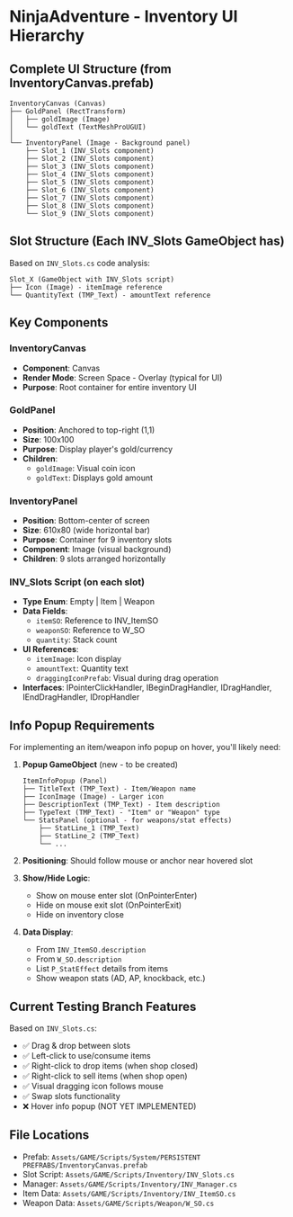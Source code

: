 # NinjaAdventure - Inventory UI Hierarchy

## Complete UI Structure (from InventoryCanvas.prefab)

```
InventoryCanvas (Canvas)
├── GoldPanel (RectTransform)
│   ├── goldImage (Image)
│   └── goldText (TextMeshProUGUI)
│
└── InventoryPanel (Image - Background panel)
    ├── Slot_1 (INV_Slots component)
    ├── Slot_2 (INV_Slots component)
    ├── Slot_3 (INV_Slots component)
    ├── Slot_4 (INV_Slots component)
    ├── Slot_5 (INV_Slots component)
    ├── Slot_6 (INV_Slots component)
    ├── Slot_7 (INV_Slots component)
    ├── Slot_8 (INV_Slots component)
    └── Slot_9 (INV_Slots component)
```

## Slot Structure (Each INV_Slots GameObject has)

Based on `INV_Slots.cs` code analysis:

```
Slot_X (GameObject with INV_Slots script)
├── Icon (Image) - itemImage reference
└── QuantityText (TMP_Text) - amountText reference
```

## Key Components

### InventoryCanvas
- **Component**: Canvas
- **Render Mode**: Screen Space - Overlay (typical for UI)
- **Purpose**: Root container for entire inventory UI

### GoldPanel
- **Position**: Anchored to top-right (1,1)
- **Size**: 100x100
- **Purpose**: Display player's gold/currency
- **Children**:
  - `goldImage`: Visual coin icon
  - `goldText`: Displays gold amount

### InventoryPanel
- **Position**: Bottom-center of screen
- **Size**: 610x80 (wide horizontal bar)
- **Purpose**: Container for 9 inventory slots
- **Component**: Image (visual background)
- **Children**: 9 slots arranged horizontally

### INV_Slots Script (on each slot)
- **Type Enum**: Empty | Item | Weapon
- **Data Fields**:
  - `itemSO`: Reference to INV_ItemSO
  - `weaponSO`: Reference to W_SO
  - `quantity`: Stack count
- **UI References**:
  - `itemImage`: Icon display
  - `amountText`: Quantity text
  - `draggingIconPrefab`: Visual during drag operation
- **Interfaces**: IPointerClickHandler, IBeginDragHandler, IDragHandler, IEndDragHandler, IDropHandler

## Info Popup Requirements

For implementing an item/weapon info popup on hover, you'll likely need:

1. **Popup GameObject** (new - to be created)
   ```
   ItemInfoPopup (Panel)
   ├── TitleText (TMP_Text) - Item/Weapon name
   ├── IconImage (Image) - Larger icon
   ├── DescriptionText (TMP_Text) - Item description
   ├── TypeText (TMP_Text) - "Item" or "Weapon" type
   └── StatsPanel (optional - for weapons/stat effects)
       ├── StatLine_1 (TMP_Text)
       ├── StatLine_2 (TMP_Text)
       └── ...
   ```

2. **Positioning**: Should follow mouse or anchor near hovered slot

3. **Show/Hide Logic**: 
   - Show on mouse enter slot (OnPointerEnter)
   - Hide on mouse exit slot (OnPointerExit)
   - Hide on inventory close

4. **Data Display**:
   - From `INV_ItemSO.description`
   - From `W_SO.description`
   - List `P_StatEffect` details from items
   - Show weapon stats (AD, AP, knockback, etc.)

## Current Testing Branch Features

Based on `INV_Slots.cs`:
- ✅ Drag & drop between slots
- ✅ Left-click to use/consume items
- ✅ Right-click to drop items (when shop closed)
- ✅ Right-click to sell items (when shop open)
- ✅ Visual dragging icon follows mouse
- ✅ Swap slots functionality
- ❌ Hover info popup (NOT YET IMPLEMENTED)

## File Locations

- Prefab: `Assets/GAME/Scripts/System/PERSISTENT PREFRABS/InventoryCanvas.prefab`
- Slot Script: `Assets/GAME/Scripts/Inventory/INV_Slots.cs`
- Manager: `Assets/GAME/Scripts/Inventory/INV_Manager.cs`
- Item Data: `Assets/GAME/Scripts/Inventory/INV_ItemSO.cs`
- Weapon Data: `Assets/GAME/Scripts/Weapon/W_SO.cs`
